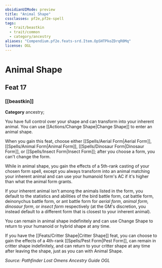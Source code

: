 ```yaml
---
obsidianUIMode: preview
title: "Animal Shape"
cssclasses: pf2e,pf2e-spell
tags:
  - trait/beastkin
  - trait/common
  - category/ancestry
aliases: "Compendium.pf2e.feats-srd.Item.OpSHTPkoZDrqR0Mq"
license: OGL
---
```

# Animal Shape
## Feat 17
### [[beastkin]]

**Category** ancestry; 




You have full control over your shape and can transform into your inherent animal. You can use [[Actions/Change Shape|Change Shape]] to enter an animal shape.

When you gain this feat, choose either [[Spells/Aerial Form|Aerial Form]], [[Spells/Animal Form|Animal Form]], [[Spells/Dinosaur Form|Dinosaur Form]], or [[Spells/Insect Form|Insect Form]]; after you choose a form, you can't change the form.

While in animal shape, you gain the effects of a 5th-rank casting of your chosen form spell, except you always transform into an animal matching your inherent animal and can use your humanoid form's AC if it's higher than what the animal form grants.

If your inherent animal isn't among the animals listed in the form, you default to the statistics and abilities of the bird battle form, cat battle form, deinonychus battle form, or ant battle form for _aerial form_, _animal form, dinosaur form_, or _insect form_ respectively (at the GM's discretion, you instead default to a different form that is closest to your inherent animal).

You can remain in animal shape indefinitely and can use Change Shape to return to your humanoid or hybrid shape at any time.

If you have the [[Feats/Critter Shape|Critter Shape]] feat, you can choose to gain the effects of a 4th-rank [[Spells/Pest Form|Pest Form]], can remain in critter shape indefinitely, and can return to your critter shape at any time after leaving the shape, just as you can with Animal Shape.

*Source: Pathfinder Lost Omens Ancestry Guide*
*OGL*